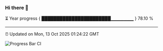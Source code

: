 ### Hi there 👋

⏳ Year progress { ███████████████████████▁▁▁▁▁▁▁ } 78.10 %

---

⏰ Updated on Mon, 13 Oct 2025 01:24:22 GMT

![Progress Bar CI](https://github.com/JuvenileQ/Progress-Bar-CI/workflows/main/badge.svg)
